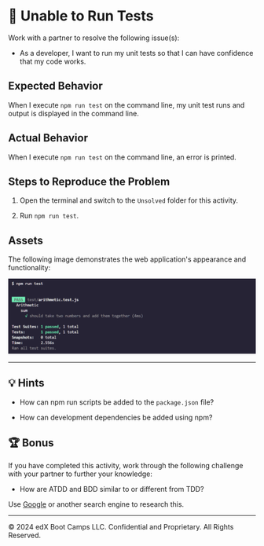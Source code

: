 # 🐛 Unable to Run Tests

Work with a partner to resolve the following issue(s):

* As a developer, I want to run my unit tests so that I can have confidence that my code works.

## Expected Behavior

When I execute `npm run test` on the command line, my unit test runs and output is displayed in the command line.

## Actual Behavior

When I execute `npm run test` on the command line, an error is printed.

## Steps to Reproduce the Problem

1. Open the terminal and switch to the `Unsolved` folder for this activity.

2. Run `npm run test`.

## Assets

The following image demonstrates the web application's appearance and functionality:

![Screenshot of Jest tests passing in the terminal.](./Images/01-jest-pass.png)

---

## 💡 Hints

* How can npm run scripts be added to the `package.json` file?

* How can development dependencies be added using npm?

## 🏆 Bonus

If you have completed this activity, work through the following challenge with your partner to further your knowledge:

* How are ATDD and BDD similar to or different from TDD?

Use [Google](https://www.google.com) or another search engine to research this.

---
© 2024 edX Boot Camps LLC. Confidential and Proprietary. All Rights Reserved.
